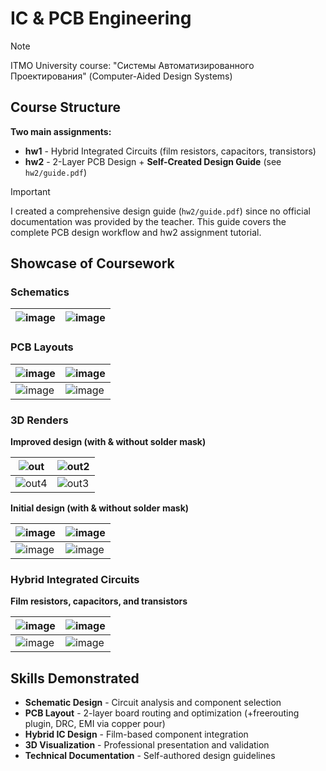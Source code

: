 # IC & PCB Engineering

> [!NOTE]
> ITMO University course: "Системы Автоматизированного Проектирования" (Computer-Aided Design Systems)

## Course Structure

**Two main assignments:**
- **hw1** - Hybrid Integrated Circuits (film resistors, capacitors, transistors)
- **hw2** - 2-Layer PCB Design + **Self-Created Design Guide** (see `hw2/guide.pdf`)

> [!IMPORTANT]
> I created a comprehensive design guide (`hw2/guide.pdf`) since no official documentation was provided by the teacher.
> This guide covers the complete PCB design workflow and hw2 assignment tutorial.

## Showcase of Coursework

### Schematics

|![image](https://github.com/user-attachments/assets/64e84e90-13d8-43e0-95af-379d2208297f)|![image](https://github.com/user-attachments/assets/cb54876c-2bd0-4439-99af-85a028fe7c87)|
|-|-|

### PCB Layouts

|![image](https://github.com/user-attachments/assets/bd0e0048-4e1f-470c-8c10-d30460a7ddc8)|![image](https://github.com/user-attachments/assets/ce7d2f8b-ad31-4ed9-b2ca-140927a369c1)|
|-|-|
|![image](https://github.com/user-attachments/assets/7b5442d3-7568-430d-8312-e178f8ea991c)|![image](https://github.com/user-attachments/assets/dee757f1-d8a8-4c80-8c38-3118b87ccbdc)|

### 3D Renders

**Improved design (with & without solder mask)**

|![out](https://github.com/user-attachments/assets/239e25e4-10b0-4a7c-a52d-39b092b70355)|![out2](https://github.com/user-attachments/assets/239fc368-82a4-487e-92fd-fc8b328fbb62)|
|-|-|
|![out4](https://github.com/user-attachments/assets/d3274ed7-c070-4983-98ac-caf7008606cb)|![out3](https://github.com/user-attachments/assets/c77253e4-c9b6-4ee8-8376-6249e1b0c90e)|

**Initial design (with & without solder mask)**

|![image](https://github.com/user-attachments/assets/72e5ac79-9e74-413e-8eb0-88a1da263ae4)|![image](https://github.com/user-attachments/assets/001f5342-e3fd-4299-bd33-358d5ce6cdd7)|
|-|-|
|![image](https://github.com/user-attachments/assets/bb6d0815-133d-403d-9f93-329a1003376c)|![image](https://github.com/user-attachments/assets/0cc91797-de48-40c5-bb15-0d9a8306f6a2)|

### Hybrid Integrated Circuits

**Film resistors, capacitors, and transistors**

|![image](https://github.com/user-attachments/assets/344e5e79-6431-42b0-971b-c7920d74ec19)|![image](https://github.com/user-attachments/assets/ad82935a-124d-46f1-8a21-494c1f03ea86)|
|-|-|
|![image](https://github.com/user-attachments/assets/0dce74dc-f854-42a5-aae1-298d67f95be7)|![image](https://github.com/user-attachments/assets/8e7eda50-732b-4199-9786-c9cffe0477be)|

## Skills Demonstrated

- **Schematic Design** - Circuit analysis and component selection
- **PCB Layout** - 2-layer board routing and optimization (+freerouting plugin, DRC, EMI via copper pour)
- **Hybrid IC Design** - Film-based component integration
- **3D Visualization** - Professional presentation and validation
- **Technical Documentation** - Self-authored design guidelines
